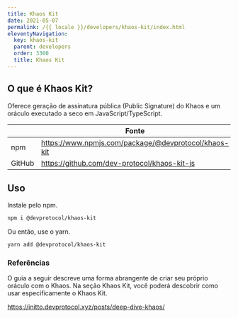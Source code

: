 ```yaml
---
title: Khaos Kit
date: 2021-05-07
permalink: /{{ locale }}/developers/khaos-kit/index.html
eleventyNavigation:
  key: khaos-kit
  parent: developers
  order: 3300
  title: Khaos Kit
---
```


## O que é Khaos Kit?

Oferece geração de assinatura pública (Public Signature) do Khaos e um oráculo executado a seco em JavaScript/TypeScript.

|        | Fonte                                                |
| ------ | ---------------------------------------------------- |
| npm    | https://www.npmjs.com/package/@devprotocol/khaos-kit |
| GitHub | https://github.com/dev-protocol/khaos-kit-js         |

## Uso

Instale pelo npm.

```bash
npm i @devprotocol/khaos-kit
```

Ou então, use o yarn.

```bash
yarn add @devprotocol/khaos-kit
```

### Referências

O guia a seguir descreve uma forma abrangente de criar seu próprio oráculo com o Khaos. Na seção Khaos Kit, você poderá descobrir como usar especificamente o Khaos Kit.

https://initto.devprotocol.xyz/posts/deep-dive-khaos/
